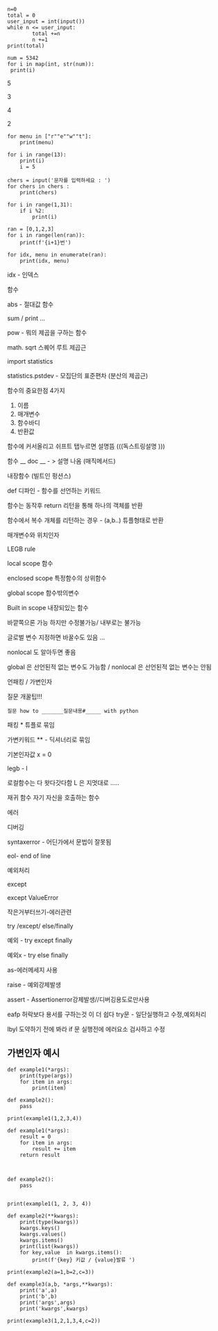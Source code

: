 ```
n=0
total = 0 
user_input = int(input())
while n <= user_input: 
        total +=n
        n +=1 
print(total)
```

```
num = 5342
for i in map(int, str(num)):
 print(i)

```

5

3

4

2

```
for menu in ["r""e""w""t"]:
    print(menu)
```

```
for i in range(13):
    print(i)
    i = 5 
```

```
chers = input('문자를 입력하세요 : ')
for chers in chers : 
    print(chers)
```

```
for i in range(1,31):
    if i %2:
        print(i)
```

```
ran = [0,1,2,3]
for i in range(len(ran)):
    print(f'{i+1}번')
```

```
for idx, menu in enumerate(ran):
    print(idx, menu)
```

idx - 인덱스 



함수  

abs - 절대값 함수 

sum / print ... 

pow - 뭐의 제곱을 구하는 함수 

math. sqrt  스퀘어 루트 제곱근 

import statistics 

statistics.pstdev  - 모집단의 표준편차 (분산의 제곱근)

함수의 중요한점 4가지 

1. 이름 
2. 매개변수 
3. 함수바디 
4. 반환값 

함수에 커서올리고 쉬프트 탭누르면 설명뜸 (((독스트링설명 )))

함수 __ doc __  - > 설명 나옴 (매직메서드)

내장함수 (빌트인 펑션스)

def 디파인 - 함수를 선언하는 키워드 

함수는 동작후 return 리턴을 통해 하나의 객체를 반환 

함수에서 복수 개체를 리턴하는 경우 - (a,b..) 튜플형태로 반환 

매개변수와 위치인자 

LEGB rule  

local scope 함수 

enclosed scope 특정함수의 상위함수

global scope 함수밖의변수

Built in scope 내장되있는 함수 

바깥쪽으론 가능 하지만 수정불가능/ 내부로는 불가능 

글로벌 변수 지정하면 바꿀수도 있음 ...

nonlocal 도 알아두면 좋음 

global 은 선언된적 없는 변수도 가능함 / nonlocal 은 선언된적 없는 변수는 안됨 

언패킹 / 가변인자 



질문 개꿀팁!!!

```
질문 how to _______질문내용#_____ with python 
```



패킹 * 튜플로 묶임

가변키워드 **  - 딕셔너리로 묶임 

기본인자값 x = 0 

legb - l  

로컬함수는 다 왓다갓다함 L 은 지멋대로 ..... 



재귀 함수 자기 자신을 호출하는 함수 



에러 

디버깅 

syntaxerror  - 어딘가에서 문법이 잘못됨 

eol- end of line 

예외처리

except 

except ValueError

작은거부터쓰기-에러관련

try /except/ else/finally 

예외 - try except finally

예외x - try else finally

as-에러메세지 사용

raise - 예외강제발생

assert - Assertionerror강제발생//디버깅용도로만사용



eafp 허락보다 용서를 구하는것 이 더 쉽다  try문 - 일단실행하고 수정,예외처리

lbyl 도약하기 전에 봐라 if 문 실행전에 에러요소 검사하고 수정





## 가변인자 예시 

```
def example1(*args):
    print(type(args))
    for item in args:
        print(item)

def example2():
    pass

print(example1(1,2,3,4))

```

```
def example1(*args):
    result = 0
    for item in args:
        result += item
    return result



def example2():
    pass


print(example1(1, 2, 3, 4))

```

```
def example2(**kwargs):
    print(type(kwargs))
    kwargs.keys()
    kwargs.values()
    kwargs.items()
    print(list(kwargs))
    for key,value  in kwargs.items():
        print(f'{key} 키값 / {value}발류 ')

print(example2(a=1,b=2,c=3))
```

```
def example3(a,b, *args,**kwargs):
    print('a',a)
    print('b',b)
    print('args',args)
    print('kwargs',kwargs)

print(example3(1,2,1,3,4,c=2))
```

